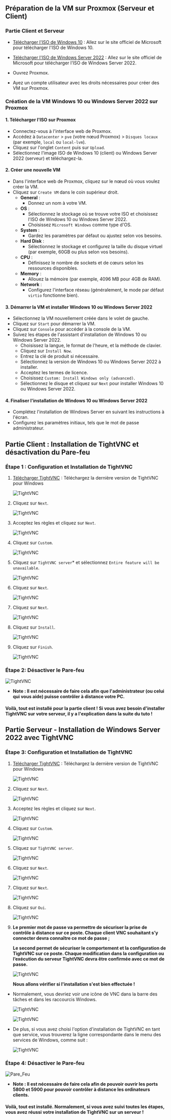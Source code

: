 ## Préparation de la VM sur Proxmox (Serveur et Client)

### Partie Client et Serveur

- [Télécharger l'ISO de Windows 10](https://www.microsoft.com/fr-fr/software-download/windows10/) : Allez sur le site officiel de Microsoft pour télécharger l'ISO de Windows 10.

- [Télécharger l'ISO de Windows Server 2022](https://www.microsoft.com/en-us/evalcenter/evaluate-windows-server-2022) : Allez sur le site officiel de Microsoft pour télécharger l'ISO de Windows Server 2022.

- Ouvrez Proxmox.

- Ayez un compte utilisateur avec les droits nécessaires pour créer des VM sur Proxmox.

### Création de la VM Windows 10 ou Windows Server 2022 sur Proxmox

#### 1. Télécharger l'ISO sur Proxmox

- Connectez-vous à l'interface web de Proxmox.
- Accédez à `Datacenter` > `pve` (votre nœud Proxmox) > `Disques locaux` (par exemple, `local` ou `local-lvm`).
- Cliquez sur l'onglet `Content` puis sur `Upload`.
- Sélectionnez l'image ISO de Windows 10 (client) ou Windows Server 2022 (serveur) et téléchargez-la.

#### 2. Créer une nouvelle VM

- Dans l'interface web de Proxmox, cliquez sur le nœud où vous voulez créer la VM.
- Cliquez sur `Create VM` dans le coin supérieur droit.
  - **General** :
    - Donnez un nom à votre VM.
  - **OS** :
    - Sélectionnez le stockage où se trouve votre ISO et choisissez l'ISO de Windows 10 ou Windows Server 2022.
    - Choisissez `Microsoft Windows` comme type d'OS.
  - **System** :
    - Gardez les paramètres par défaut ou ajustez selon vos besoins.
  - **Hard Disk** :
    - Sélectionnez le stockage et configurez la taille du disque virtuel (par exemple, 60GB ou plus selon vos besoins).
  - **CPU** :
    - Définissez le nombre de sockets et de cœurs selon les ressources disponibles.
  - **Memory** :
    - Allouez la mémoire (par exemple, 4096 MB pour 4GB de RAM).
  - **Network** :
    - Configurez l'interface réseau (généralement, le mode par défaut `virtio` fonctionne bien).

#### 3. Démarrer la VM et installer Windows 10 ou Windows Server 2022

- Sélectionnez la VM nouvellement créée dans le volet de gauche.
- Cliquez sur `Start` pour démarrer la VM.
- Cliquez sur `Console` pour accéder à la console de la VM.
- Suivez les étapes de l'assistant d'installation de Windows 10 ou Windows Server 2022.
  - Choisissez la langue, le format de l'heure, et la méthode de clavier.
  - Cliquez sur `Install Now`.
  - Entrez la clé de produit si nécessaire.
  - Sélectionnez la version de Windows 10 ou Windows Server 2022 à installer.
  - Acceptez les termes de licence.
  - Choisissez `Custom: Install Windows only (advanced)`.
  - Sélectionnez le disque et cliquez sur `Next` pour installer Windows 10 ou Windows Server 2022.

#### 4. Finaliser l'installation de Windows 10 ou Windows Server 2022

- Complétez l'installation de Windows Server en suivant les instructions à l'écran.
- Configurez les paramètres initiaux, tels que le mot de passe administrateur.

## Partie Client : Installation de TightVNC et désactivation du Pare-feu

### Étape 1 : Configuration et Installation de TightVNC

1. [Télécharger TightVNC](https://www.tightvnc.com/download.php) : Téléchargez la dernière version de TightVNC pour Windows 
   
   ![TightVNC](images/Installation_TightVNC_1.png)

2. Cliquez sur `Next`.

   ![TightVNC](images/Installation_TightVNC_2.png)

3. Acceptez les règles et cliquez sur `Next`.

   ![TightVNC](images/Installation_TightVNC_3.png)

4. Cliquez sur `Custom`.

   ![TightVNC](images/Installation_TightVNC_4.png)

5. Cliquez sur `TightVNC server`* et sélectionnez `Entire feature will be unavailable`.

   ![TightVNC](images/Installation_TightVNC_5.png)

6. Cliquez sur `Next`.

   ![TightVNC](images/Installation_TightVNC_6.png)

7. Cliquez sur `Next`.

   ![TightVNC](images/Installation_TightVNC_7.png)

8. Cliquez sur `Install`.

   ![TightVNC](images/Installation_TightVNC_8.png)

9. Cliquez sur `Finish`.

   ![TightVNC](images/Installation_TightVNC_9.png)

### Étape 2: Désactiver le Pare-feu

   ![TightVNC](images/pare_feu_client.png)

- **Note : Il est nécessaire de faire cela afin que l'administrateur (ou celui qui vous aide) puisse contrôler à distance votre PC.**

#### Voilà, tout est installé pour la partie client ! Si vous avez besoin d'installer TightVNC sur votre serveur, il y a l'explication dans la suite du tuto !

## Partie Serveur - Installation de Windows Server 2022 avec TightVNC 

### Étape 3: Configuration et Installation de TightVNC

1. [Télécharger TightVNC](https://www.tightvnc.com/download.php) : Téléchargez la dernière version de TightVNC pour Windows 
   
   ![TightVNC](images/Installation_TightVNC_1.png)

2. Cliquez sur `Next`.

   ![TightVNC](images/Installation_TightVNC_2.png)

3. Acceptez les règles et cliquez sur `Next`.

   ![TightVNC](images/Installation_TightVNC_3.png)

4. Cliquez sur `Custom`.

   ![TightVNC](images/Installation_TightVNC_4.png)

5. Cliquez sur `TightVNC server`.

   ![TightVNC](images/Installation_TightVNC_11.png)

6. Cliquez sur `Next`.

   ![TightVNC](images/Installation_TightVNC_11.png)

7. Cliquez sur `Next`.

   ![TightVNC](images/install_server.png)

8. Cliquez sur `Oui`.

   ![TightVNC](images/install_server1.png)

9. **Le premier mot de passe va permettre de sécuriser la prise de contrôle à distance sur ce poste. Chaque client VNC souhaitant s’y connecter devra connaître ce mot de passe ;**

   **Le second permet de sécuriser le comportement et la configuration de TightVNC sur ce poste. Chaque modification dans la configuration ou l’exécution du serveur TightVNC devra être confirmée avec ce mot de passe.**

   ![TightVNC](images/Installation_TightVNC_10.png)

   **Nous allons vérifier si l'installation s'est bien effectuée !**

- Normalement, vous devriez voir une icône de VNC dans la barre des tâches et dans les raccourcis Windows.

   ![TightVNC](images/install_server3.png)

   ![TightVNC](images/install_server4.png)

- De plus, si vous avez choisi l'option d'installation de TightVNC en tant que service, vous trouverez la ligne correspondante dans le menu des services de Windows, comme suit :

   ![TightVNC](images/install_server5.png)

### Étape 4: Désactiver le Pare-feu

   ![Pare_Feu](images/Pare_feu_server.png)

- **Note : Il est nécessaire de faire cela afin de pouvoir ouvrir les ports 5800 et 5900 pour pouvoir contrôler à distance les ordinateurs clients.**

#### Voilà, tout est installé. Normalement, si vous avez suivi toutes les étapes, vous avez réussi votre installation de TightVNC sur un serveur !








  


